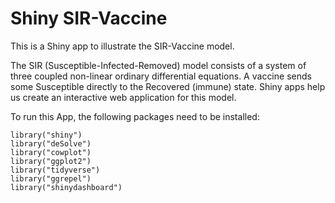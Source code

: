 # Shiny SIR-Vaccine

This is a Shiny app to illustrate the SIR-Vaccine model.

The SIR (Susceptible-Infected-Removed) model consists of a system of three coupled non-linear ordinary differential equations. 
A vaccine sends some Susceptible directly to the Recovered (immune) state. 
Shiny apps help us create an interactive web application for this model.

 
To run this App, the following packages need to be installed:

```{r}
library("shiny")
library("deSolve")
library("cowplot")
library("ggplot2")
library("tidyverse")
library("ggrepel")
library("shinydashboard")
```
